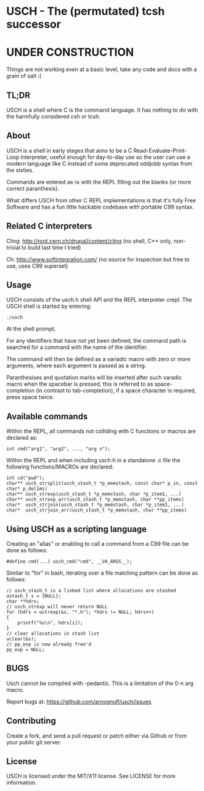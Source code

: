 USCH - The (permutated) tcsh successor
======================================

UNDER CONSTRUCTION
==================
Things are not working even at a basic level, take any code and docs with a grain of salt :(

TL;DR
-----

USCH is a shell where C is the command language. It has nothing to do with the harmfully considered csh or tcsh.

About
-----

USCH is a shell in early stages that aims to be a C Read-Evaluate-Print-Loop interpreter, useful enough for day-to-day use so the user can use a modern language like C instead of some deprecated oddjobb syntax from the sixties.

Commands are entered as-is with the REPL filling out the blanks (or more correct paranthesis).


What differs USCH from other C REPL implementations is that it's fully Free Software and has a fun little hackable codebase with portable C99 syntax.

Related C interpreters
----------------------

Cling: http://root.cern.ch/drupal/content/cling (no shell, C++ only, non-trivial to build last time I tried)

Ch: http://www.softintegration.com/ (no source for inspection but free to use, uses C99 superset)

Usage
-----
USCH consists of the usch.h shell API and the REPL interpreter crepl.
The USCH shell is started by entering:

    ./usch

At the shell prompt.



For any identifiers that have not yet been defined, the command path is searched for a command with the name of the identifier.


The command will then be defined as a variadic macro with zero or more arguments, where each argument is passed as a string.


Paranthesises and quotation marks will be inserted after such varadic macro when the spacebar is pressed, this is referred to as space-completion (in contrast to tab-completion), if a space character is required, press space twice.

Available commands
-------------------
Within the REPL, all commands not colliding with C functions or macros are declared as:

    int cmd("arg1", "arg2", ..., "arg n");

Within the REPL and when including usch.h in a standalone .c file the following functions/MACROs are declared:

    int cd("pwd");
    char** usch_strsplit(usch_stash_t *p_memstash, const char* p_in, const char* p_delims)
    char** usch_strexp(usch_stash_t *p_memstash, char *p_item1, ...)
    char** usch_strexp_arr(usch_stash_t *p_memstash, char **pp_items)
    char*  usch_strjoin(usch_stash_t *p_memstash, char *p_item1, ...)
    char*  usch_strjoin_arr(usch_stash_t *p_memstash, char **pp_items)

Using USCH as a scripting language
----------------------------------
Creating an "alias" or enabling to call a command from a C99 file can be done as follows:

    #define cmd(...) usch_cmd("cmd", __VA_ARGS__);

Similar to "for" in bash, iterating over a file matching pattern can be done as follows:

    // usch_stash_t is a linked list where allocations are stashed
    ustash_t s = {NULL};
    char **hdrs;
    // usch_strexp will never return NULL
    for (hdrs = ustrexp(&s, "*.h"); *hdrs != NULL; hdrs++)
    {
        printf("%s\n", hdrs[i]);
    }
    // clear allocations in stash list
    uclear(&s);
    // pp_exp is now already free'd 
    pp_exp = NULL;

BUGS
----
Usch cannot be compiled with -pedantic. This is a limitation of the 0-n arg macro.

Report bugs at: https://github.com/arnognulf/usch/issues

Contributing
------------
Create a fork, and send a pull request or patch either via Github or from your public git server.

License
-------
USCH is licensed under the MIT/X11 license. See LICENSE for more information.

